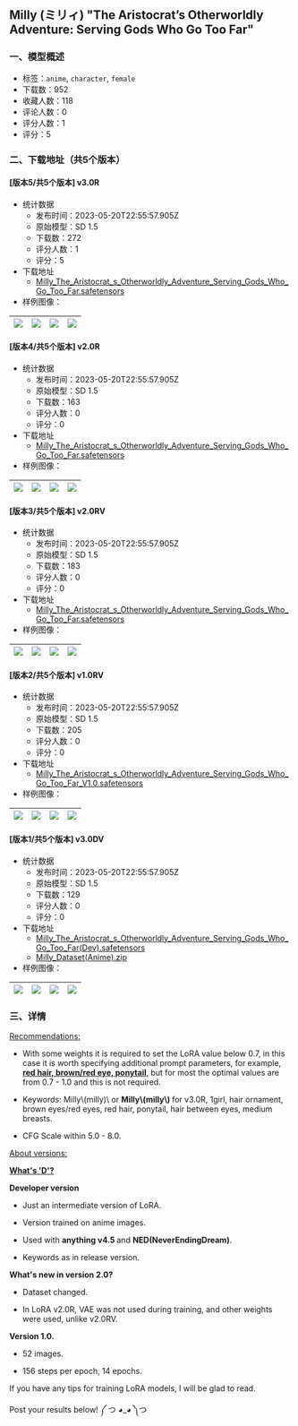## Milly (ミリィ) "The Aristocrat’s Otherworldly Adventure: Serving Gods Who Go Too Far"
### 一、模型概述

- 标签：`anime`, `character`, `female`
- 下载数：952
- 收藏人数：118
- 评论人数：0
- 评分人数：1
- 评分：5

### 二、下载地址（共5个版本）

#### [版本5/共5个版本] v3.0R

- 统计数据
  - 发布时间：2023-05-20T22:55:57.905Z
  - 原始模型：SD 1.5
  - 下载数：272
  - 评分人数：1
  - 评分：5
- 下载地址
  - [Milly_The_Aristocrat_s_Otherworldly_Adventure_Serving_Gods_Who_Go_Too_Far.safetensors](https://civitai.com/api/download/models/75913)
- 样例图像：

| <img src="https://image.civitai.com/xG1nkqKTMzGDvpLrqFT7WA/2a98d189-8394-4d24-b62f-eafa54bd1be7/width=450/853789.jpeg" /> | <img src="https://image.civitai.com/xG1nkqKTMzGDvpLrqFT7WA/3b683a4a-3dbc-49af-b3ca-6f5d2b23fea3/width=450/853838.jpeg" /> | <img src="https://image.civitai.com/xG1nkqKTMzGDvpLrqFT7WA/7dba0bdd-d05c-45ee-9b6c-561a6442ad83/width=450/853871.jpeg" /> | <img src="https://image.civitai.com/xG1nkqKTMzGDvpLrqFT7WA/6dc3514b-0a63-4bac-8ae5-7e6c329ebbb7/width=450/853901.jpeg" /> |
| ---- | ---- | ---- | ---- |

#### [版本4/共5个版本] v2.0R

- 统计数据
  - 发布时间：2023-05-20T22:55:57.905Z
  - 原始模型：SD 1.5
  - 下载数：163
  - 评分人数：0
  - 评分：0
- 下载地址
  - [Milly_The_Aristocrat_s_Otherworldly_Adventure_Serving_Gods_Who_Go_Too_Far.safetensors](https://civitai.com/api/download/models/75144)
- 样例图像：

| <img src="https://image.civitai.com/xG1nkqKTMzGDvpLrqFT7WA/5fb47133-c7a3-4bd3-9ef5-9b9defdc6eff/width=450/840821.jpeg" /> | <img src="https://image.civitai.com/xG1nkqKTMzGDvpLrqFT7WA/47d63490-109d-486c-93ba-b2946c01106f/width=450/840828.jpeg" /> | <img src="https://image.civitai.com/xG1nkqKTMzGDvpLrqFT7WA/7992066f-5052-4630-917a-b71e68707985/width=450/840975.jpeg" /> | <img src="https://image.civitai.com/xG1nkqKTMzGDvpLrqFT7WA/d3bd6a55-2059-4250-a894-f8ab99b48159/width=450/840976.jpeg" /> |
| ---- | ---- | ---- | ---- |

#### [版本3/共5个版本] v2.0RV

- 统计数据
  - 发布时间：2023-05-20T22:55:57.905Z
  - 原始模型：SD 1.5
  - 下载数：183
  - 评分人数：0
  - 评分：0
- 下载地址
  - [Milly_The_Aristocrat_s_Otherworldly_Adventure_Serving_Gods_Who_Go_Too_Far.safetensors](https://civitai.com/api/download/models/70025)
- 样例图像：

| <img src="https://image.civitai.com/xG1nkqKTMzGDvpLrqFT7WA/a0020138-affe-4354-8229-d4d097cb5999/width=450/782506.jpeg" /> | <img src="https://image.civitai.com/xG1nkqKTMzGDvpLrqFT7WA/f2ccd40f-813a-4fcc-8127-8bb344120105/width=450/782511.jpeg" /> | <img src="https://image.civitai.com/xG1nkqKTMzGDvpLrqFT7WA/7b428b60-a98c-48ae-a521-3ddbbb2c03e9/width=450/782531.jpeg" /> | <img src="https://image.civitai.com/xG1nkqKTMzGDvpLrqFT7WA/621eb389-e51f-4d6c-a62f-9ab83640f633/width=450/782533.jpeg" /> |
| ---- | ---- | ---- | ---- |

#### [版本2/共5个版本] v1.0RV

- 统计数据
  - 发布时间：2023-05-20T22:55:57.905Z
  - 原始模型：SD 1.5
  - 下载数：205
  - 评分人数：0
  - 评分：0
- 下载地址
  - [Milly_The_Aristocrat_s_Otherworldly_Adventure_Serving_Gods_Who_Go_Too_Far_V1.0.safetensors](https://civitai.com/api/download/models/61737)
- 样例图像：

| <img src="https://image.civitai.com/xG1nkqKTMzGDvpLrqFT7WA/75109c33-cfdc-471a-a14b-b5301f7c6238/width=450/678563.jpeg" /> | <img src="https://image.civitai.com/xG1nkqKTMzGDvpLrqFT7WA/9cb35f45-8555-4a9f-a703-7d5220700d43/width=450/678564.jpeg" /> | <img src="https://image.civitai.com/xG1nkqKTMzGDvpLrqFT7WA/1874157c-7d1a-4ee3-8baf-1f04829b2f16/width=450/678565.jpeg" /> | <img src="https://image.civitai.com/xG1nkqKTMzGDvpLrqFT7WA/a685cb2f-dbec-448c-878c-5a410e0fb114/width=450/678567.jpeg" /> |
| ---- | ---- | ---- | ---- |

#### [版本1/共5个版本] v3.0DV

- 统计数据
  - 发布时间：2023-05-20T22:55:57.905Z
  - 原始模型：SD 1.5
  - 下载数：129
  - 评分人数：0
  - 评分：0
- 下载地址
  - [Milly_The_Aristocrat_s_Otherworldly_Adventure_Serving_Gods_Who_Go_Too_Far(Dev).safetensors](https://civitai.com/api/download/models/75731)
  - [Milly_Dataset(Anime).zip](https://civitai.com/api/download/models/75731?type=Training%20Data)
- 样例图像：

| <img src="https://image.civitai.com/xG1nkqKTMzGDvpLrqFT7WA/afe837b9-d958-4c9b-90b8-3e01c0096b1b/width=450/847408.jpeg" /> | <img src="https://image.civitai.com/xG1nkqKTMzGDvpLrqFT7WA/5de798bf-4afa-46cc-be47-404fcbf03f14/width=450/847386.jpeg" /> | <img src="https://image.civitai.com/xG1nkqKTMzGDvpLrqFT7WA/183f96b1-3b59-49f5-87c0-3aeda06d1366/width=450/847388.jpeg" /> | <img src="https://image.civitai.com/xG1nkqKTMzGDvpLrqFT7WA/25cf2754-37b4-423d-968a-cf9ec6145241/width=450/847389.jpeg" /> |
| ---- | ---- | ---- | ---- |


### 三、详情
<p><u>Recommendations:</u></p><ul><li><p>With some weights it is required to set the LoRA value below 0.7, in this case it is worth specifying additional prompt parameters, for example, <strong><u>red hair, brown/red eye, ponytail</u></strong>, but for most the optimal values are from 0.7 - 1.0 and this is not required.</p></li><li><p>Keywords: Milly\(milly)\ or <strong>Milly\(milly\) </strong>for v3.0R, 1girl, hair ornament, brown eyes/red eyes, red hair, ponytail, hair between eyes, medium breasts.</p></li><li><p>CFG Scale within 5.0 - 8.0.</p></li></ul><p><u>About versions:</u></p><p><strong><u>What's 'D'?</u></strong></p><p><strong>Developer version</strong></p><ul><li><p>Just an intermediate version of LoRA.</p></li><li><p>Version trained on anime images.</p></li><li><p>Used with <strong>anything v4.5 </strong>and <strong>NED(NeverEndingDream)</strong>.</p></li><li><p>Keywords as in release version.</p></li></ul><p><strong>What's new in version 2.0?</strong></p><ul><li><p>Dataset changed.</p></li><li><p>In LoRA v2.0R, VAE was not used during training, and other weights were used, unlike v2.0RV.</p></li></ul><p><strong>Version 1.0.</strong></p><ul><li><p>52 images.</p></li><li><p>156 steps per epoch, 14 epochs.</p></li></ul><p>If you have any tips for training LoRA models, I will be glad to read.</p><p>Post your results below! ༼ つ ◕_◕ ༽つ</p>